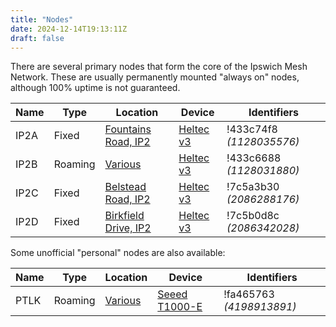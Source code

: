 ```yaml
---
title: "Nodes"
date: 2024-12-14T19:13:11Z
draft: false
---
```


There are several primary nodes that form the core of the Ipswich Mesh Network. These are usually permanently mounted "always on" nodes, although 100% uptime is not guaranteed.

| Name | Type    | Location                                                                      | Device                                                   | Identifiers              |
|------|---------|-------------------------------------------------------------------------------|----------------------------------------------------------|--------------------------|
| IP2A | Fixed   | [Fountains Road, IP2](https://meshtastic.liamcottle.net/?node_id=1128031880)  | [Heltec v3](https://heltec.org/project/wifi-lora-32-v3/) | !433c74f8 *(1128035576)* |
| IP2B | Roaming | [Various](https://meshtastic.liamcottle.net/?node_id=1128035576)              | [Heltec v3](https://heltec.org/project/wifi-lora-32-v3/) | !433c6688 *(1128031880)* |
| IP2C | Fixed   | [Belstead Road, IP2](https://meshtastic.liamcottle.net/?node_id=2086288176)   | [Heltec v3](https://heltec.org/project/wifi-lora-32-v3/) | !7c5a3b30 *(2086288176)*           |
| IP2D | Fixed   | [Birkfield Drive, IP2](https://meshtastic.liamcottle.net/?node_id=2086342028) | [Heltec v3](https://heltec.org/project/wifi-lora-32-v3/) | !7c5b0d8c *(2086342028)*           |

Some unofficial "personal" nodes are also available:

| Name | Type    | Location                                                         | Device                                                                                                | Identifiers              |
|------|---------|------------------------------------------------------------------|-------------------------------------------------------------------------------------------------------|--------------------------|
| PTLK | Roaming | [Various](https://meshtastic.liamcottle.net/?node_id=4198913891) | [Seeed T1000-E](https://www.seeedstudio.com/SenseCAP-Card-Tracker-T1000-E-for-Meshtastic-p-5913.html) | !fa465763 *(4198913891)* |
